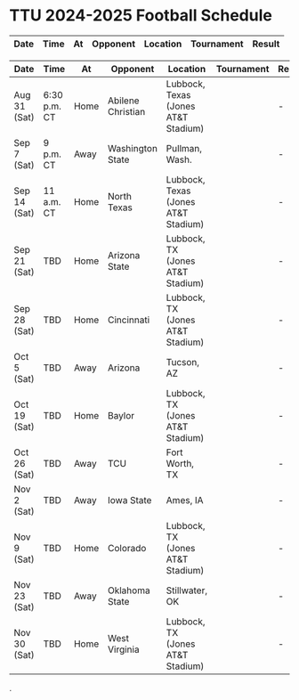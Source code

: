 ﻿<!DOCTYPE html>
<html lang="en">
<head>
    <meta charset="UTF-8">
    <meta name="viewport" content="width=device-width, initial-scale=1.0">
    <title>TTU 2024-2025 Football Schedule</title>
</head>
<body>
    <h1>TTU 2024-2025 Football Schedule</h1>
    <table>
        <thead>
            <tr>
                <th>Date</th>
                <th>Time</th>
                <th>At</th>
                <th>Opponent</th>
                <th>Location</th>
                <th>Tournament</th>
                <th>Result</th>
            </tr>
        </thead>
        <tbody>
            <div data-v-515d6503="" class="py-6"><table data-v-515d6503=""><thead data-v-515d6503=""><tr data-v-515d6503="" class="text-left"><th data-v-515d6503="" class="p-2 pl-0">Date</th><th data-v-515d6503="" class="p-2">Time</th><th data-v-515d6503="" class="p-2">At</th><th data-v-515d6503="" class="p-2">Opponent</th><th data-v-515d6503="" class="p-2">Location</th><th data-v-515d6503="" class="p-2">Tournament</th><th data-v-515d6503="" class="p-2">Result</th></tr></thead><tbody data-v-515d6503=""><tr data-v-515d6503=""><td data-v-515d6503="" class="p-2 pl-0">Aug 31 (Sat)</td><td data-v-515d6503="" class="p-2">6:30 p.m. CT</td><td data-v-515d6503="" class="p-2"><span data-v-515d6503="">Home</span><!----><!----></td><td data-v-515d6503="" class="p-2">Abilene Christian</td><td data-v-515d6503="" class="p-2">Lubbock, Texas (Jones AT&amp;T Stadium)</td><td data-v-515d6503="" class="p-2"></td><td data-v-515d6503="" class="p-2"> -</td></tr><tr data-v-515d6503=""><td data-v-515d6503="" class="p-2 pl-0">Sep 7 (Sat)</td><td data-v-515d6503="" class="p-2">9 p.m. CT</td><td data-v-515d6503="" class="p-2"><!----><span data-v-515d6503="">Away</span><!----></td><td data-v-515d6503="" class="p-2">Washington State</td><td data-v-515d6503="" class="p-2">Pullman, Wash. </td><td data-v-515d6503="" class="p-2"></td><td data-v-515d6503="" class="p-2"> -</td></tr><tr data-v-515d6503=""><td data-v-515d6503="" class="p-2 pl-0">Sep 14 (Sat)</td><td data-v-515d6503="" class="p-2">11 a.m. CT</td><td data-v-515d6503="" class="p-2"><span data-v-515d6503="">Home</span><!----><!----></td><td data-v-515d6503="" class="p-2">North Texas</td><td data-v-515d6503="" class="p-2">Lubbock, Texas (Jones AT&amp;T Stadium)</td><td data-v-515d6503="" class="p-2"></td><td data-v-515d6503="" class="p-2"> -</td></tr><tr data-v-515d6503=""><td data-v-515d6503="" class="p-2 pl-0">Sep 21 (Sat)</td><td data-v-515d6503="" class="p-2">TBD</td><td data-v-515d6503="" class="p-2"><span data-v-515d6503="">Home</span><!----><!----></td><td data-v-515d6503="" class="p-2">Arizona State</td><td data-v-515d6503="" class="p-2">Lubbock, TX (Jones AT&amp;T Stadium)</td><td data-v-515d6503="" class="p-2"></td><td data-v-515d6503="" class="p-2"> -</td></tr><tr data-v-515d6503=""><td data-v-515d6503="" class="p-2 pl-0">Sep 28 (Sat)</td><td data-v-515d6503="" class="p-2">TBD</td><td data-v-515d6503="" class="p-2"><span data-v-515d6503="">Home</span><!----><!----></td><td data-v-515d6503="" class="p-2">Cincinnati</td><td data-v-515d6503="" class="p-2">Lubbock, TX (Jones AT&amp;T Stadium)</td><td data-v-515d6503="" class="p-2"></td><td data-v-515d6503="" class="p-2"> -</td></tr><tr data-v-515d6503=""><td data-v-515d6503="" class="p-2 pl-0">Oct 5 (Sat)</td><td data-v-515d6503="" class="p-2">TBD</td><td data-v-515d6503="" class="p-2"><!----><span data-v-515d6503="">Away</span><!----></td><td data-v-515d6503="" class="p-2">Arizona</td><td data-v-515d6503="" class="p-2">Tucson, AZ </td><td data-v-515d6503="" class="p-2"></td><td data-v-515d6503="" class="p-2"> -</td></tr><tr data-v-515d6503=""><td data-v-515d6503="" class="p-2 pl-0">Oct 19 (Sat)</td><td data-v-515d6503="" class="p-2">TBD</td><td data-v-515d6503="" class="p-2"><span data-v-515d6503="">Home</span><!----><!----></td><td data-v-515d6503="" class="p-2">Baylor</td><td data-v-515d6503="" class="p-2">Lubbock, TX (Jones AT&amp;T Stadium)</td><td data-v-515d6503="" class="p-2"></td><td data-v-515d6503="" class="p-2"> -</td></tr><tr data-v-515d6503=""><td data-v-515d6503="" class="p-2 pl-0">Oct 26 (Sat)</td><td data-v-515d6503="" class="p-2">TBD</td><td data-v-515d6503="" class="p-2"><!----><span data-v-515d6503="">Away</span><!----></td><td data-v-515d6503="" class="p-2">TCU</td><td data-v-515d6503="" class="p-2">Fort Worth, TX </td><td data-v-515d6503="" class="p-2"></td><td data-v-515d6503="" class="p-2"> -</td></tr><tr data-v-515d6503=""><td data-v-515d6503="" class="p-2 pl-0">Nov 2 (Sat)</td><td data-v-515d6503="" class="p-2">TBD</td><td data-v-515d6503="" class="p-2"><!----><span data-v-515d6503="">Away</span><!----></td><td data-v-515d6503="" class="p-2">Iowa State</td><td data-v-515d6503="" class="p-2">Ames, IA </td><td data-v-515d6503="" class="p-2"></td><td data-v-515d6503="" class="p-2"> -</td></tr><tr data-v-515d6503=""><td data-v-515d6503="" class="p-2 pl-0">Nov 9 (Sat)</td><td data-v-515d6503="" class="p-2">TBD</td><td data-v-515d6503="" class="p-2"><span data-v-515d6503="">Home</span><!----><!----></td><td data-v-515d6503="" class="p-2">Colorado</td><td data-v-515d6503="" class="p-2">Lubbock, TX (Jones AT&amp;T Stadium)</td><td data-v-515d6503="" class="p-2"></td><td data-v-515d6503="" class="p-2"> -</td></tr><tr data-v-515d6503=""><td data-v-515d6503="" class="p-2 pl-0">Nov 23 (Sat)</td><td data-v-515d6503="" class="p-2">TBD</td><td data-v-515d6503="" class="p-2"><!----><span data-v-515d6503="">Away</span><!----></td><td data-v-515d6503="" class="p-2">Oklahoma State</td><td data-v-515d6503="" class="p-2">Stillwater, OK </td><td data-v-515d6503="" class="p-2"></td><td data-v-515d6503="" class="p-2"> -</td></tr><tr data-v-515d6503=""><td data-v-515d6503="" class="p-2 pl-0">Nov 30 (Sat)</td><td data-v-515d6503="" class="p-2">TBD</td><td data-v-515d6503="" class="p-2"><span data-v-515d6503="">Home</span><!----><!----></td><td data-v-515d6503="" class="p-2">West Virginia</td><td data-v-515d6503="" class="p-2">Lubbock, TX (Jones AT&amp;T Stadium)</td><td data-v-515d6503="" class="p-2"></td><td data-v-515d6503="" class="p-2"> -</td></tr></tbody></table></div>.
        </tbody>
    </table>
</body>
</html>
